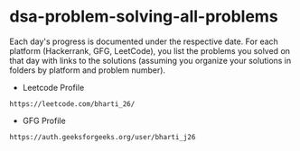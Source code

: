 # dsa-problem-solving-all-problems

Each day's progress is documented under the respective date.
For each platform (Hackerrank, GFG, LeetCode), you list the problems you solved on that day with links to the solutions (assuming you organize your solutions in folders by platform and problem number).

- Leetcode Profile
```
https://leetcode.com/bharti_26/
```
- GFG Profile
```
https://auth.geeksforgeeks.org/user/bharti_j26
```


